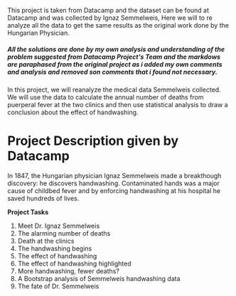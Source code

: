 This project is taken from Datacamp and the dataset can be found at Datacamp and was collected by Ignaz Semmelweis, Here we will to re analyze all the data to get the same results as the original work done by the Hungarian Physician.

##### *All the solutions are done by my own analysis and understanding of the problem suggested from Datacamp Project's Team and the markdows are paraphased from the original project as i added my own comments and analysis and removed son comments that i found not necessary.*

In this project, we will reanalyze the medical data Semmelweis collected. We will use the data to calculate the annual number of deaths from puerperal fever at the two clinics and then use statistical analysis to draw a conclusion about the effect of handwashing.

# **Project Description given by Datacamp**
In 1847, the Hungarian physician Ignaz Semmelweis made a breakthough discovery: he discovers handwashing. Contaminated hands was a major cause of childbed fever and by enforcing handwashing at his hospital he saved hundreds of lives.

**Project Tasks**
1. Meet Dr. Ignaz Semmelweis
2. The alarming number of deaths
3. Death at the clinics
4. The handwashing begins
5. The effect of handwashing
6. The effect of handwashing highlighted
7. More handwashing, fewer deaths?
8. A Bootstrap analysis of Semmelweis handwashing data
9. The fate of Dr. Semmelweis